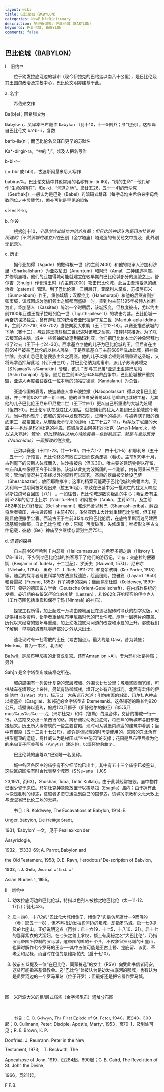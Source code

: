 ```yaml
---
layout: wiki
title: 巴比伦城（BABYLON）
categories: NewBibleDictionary
description: 圣经新词典: 巴比伦城（BABYLON）
keywords: 巴比伦城, BABYLON
comments: false
---
```


## 巴比伦城（BABYLON）

Ⅰ　旧约中

　　位于幼发拉底河边的城市（现今伊拉克的巴格达以南八十公里），是巴比伦及其王国的政治及宗教中心，巴比伦文明亦建基于此。

a. 名字

　　希伯来文作

Ba{b[el；因希腊文为

Babylo{n，英译本把它翻作 Babylon （创十10，十一9例外；参*巴别）。这都译自巴比伦文 ba^b-ili，复数

ba^b-ila{ni；而巴比伦名又译自更早的苏默名

Ka*-dingir-ra，“神的门”。埃及人把名写作

b-bi-r~

( = bbr 或 bbl），古波斯阿垦米尼人写作

babirus%。巴比伦文稿中其他常用的名称有tin-tir (Ki)，“树的生命”－他们解作“生命的所在”，和e-ki，“河道之地”。耶廿五26，五十一41的示沙克（Ses%ak[）一般认为是巴别（Babel）的暗码式翻译（每字母均由希伯来字母倒数同位之字母替代），但亦可能是罕见的旧名

s%es%-ki。

b. 创设

　　根据创十10，*宁录创立此城作为他的京都；但巴比伦神话认为是玛尔杜克神所建的（不然该城的建立只在*巴别〔金字塔庙〕塔建造的有关经文中提及，此外别无记录）。

c. 历史

　　据传亚加得（Agade）的撒珥根一世（约主前2400）和他的继承人沙加利沙里（Sharkalisharri）为亚奴尼图（Anunitum）和阿玛（Amal）二神建造神庙，并修筑庙塔。他们的亚加得城可能就建立在较早期的巴比伦城部分的遗迹之上。舒尔吉（Shulgi）作吾珥王时（约主前2000）攻击巴比伦城，此后由吾珥委派的统治者（patensi）管理。到了巴比伦第一王朝展开，亚摩利人掌权，苏模阿布米（Sumu-abum）作王，重修城墙；汉摩拉比（Hammurapi）和他的后继者则扩张市域，该城因成为他们领土之城都而盛极一时，直到约主前1595年被赫人推翻为止。经加瑟人（Kassites）统治一个时期后，该城叛变，但数度被击，尤以约主前1100年亚述王提革拉毗列色一世（Tiglath-pileser I）的攻击为甚。巴比伦城一再奋抗谋求独立，曾有迦勒底的统治者亚巴拉伊丁拿二世（Marduk-apla-iddina II，主前722-710, 703-702）遣使向犹大求助（王下廿12-18）。以赛亚描述该城的下场（赛十三），与亚述王撒珥根二世记述对该城之劫掠，措辞非常接近。为了除去叛军的主脑，城中一些领袖被放逐到撒玛利亚，他们把巴比伦本土的神像崇拜也带了过去（王下十七24-30）。西拿基立立他的儿子为巴比伦城的王，但后者在主前694年被亲巴比伦的以拦人所杀。于是西拿基立于主前689年洗劫此城，把神像铲除，务求止息巴比伦民族主义之高涨。他的儿子以撒哈顿则试图重建这圣城，又将玛拿西押解此地（代下卅三11），并巴比伦纳为附庸市，派儿子苏玛苏模克（S%amas%-s%umukin）管理，该儿子却与其兄弟*亚述王亚述巴尼帕（Ashurbanipal）相争。随后在主前652至648年的战争中，巴比伦城被严重焚毁，亚述人再度尝试委任一位本地的领袖甘德蓝（Kandalanu）为总督。

　　亚述帝国的衰落，使迦勒底人拿布波拉撒（Nabopolassar）得以收复巴比伦城，并于主前626年建一新王朝。他的继位者妥善地延续他重建巴城的工程，尤其他的儿子巴比伦王尼布甲尼撒二世（王下廿四1）更以自己所重建的大城为炫耀（但四30）。巴比伦军队在战胜犹大国后，就把掳获的犹太人带到巴比伦城这个地方。当中有约雅斤；该城的废墟中发现有石刻，证明他的被掳。与被弄瞎了眼的西底家王一起带回来，从耶路撒冷夺来的掠物（王下廿五7-13），均存放于城里的大庙中──也许是玛尔杜克的神庙。该城后来由阿美玛尔杜克（Ame{l-Marduk，参*以未米罗达）管治。但以理就在这地方侍候最后一位迦勒底王，就是与拿波尼渡（Nabonidus）一同摄政的*伯沙撒。

　　正如以赛亚（十四1-23，廿一1-10，四十六1-2，四十七1-5）和耶利米（五十－五十一）所预言，巴比伦终必有败亡之日而仅余废墟（看d）。主前539年十月，古列麾下的波斯人破城而入，伯沙撒被杀（但五30）。唯主要的建筑物得以存留，神庙和其神像得王令予以重修。该城从此变为波斯国的一个副都，内有阿垦米尼王宫；管治的情况并无圣经以外的资料可以查究。圣殿的器皿被交给设巴萨（Sheshbazzar），放回耶路撒冷；这事的档案可能藏于巴比伦城的典籍库内，到大利乌一世期间被发现出来（拉五16起），导致在巴城中另一批流亡的犹太人响应以斯拉的号召回国（八1） 。一如往昔，巴比伦城是数次叛乱的中心；叛乱者有主前522年的尼丁土比尔（Nidintu-Be{l）和阿拉卡（Araka，主前521），及主前482年的比尔舒曼尼（Bel-shimanni）和沙玛舍以利巴（Shamash-eriba）。薛西将后者镇压，并摧毁该城（主前478）。虽然亚历山大计划重建巴比伦城，但工程刚启他便撒手尘寰。西流古王于主前312年攻陷巴比伦后，在底格里斯河边另建西流基城为新都。自此巴比伦城（参：原稿）再度破落，失修废置；唯楔形文字古文件记载，彼勒（Bel）神庙至少继续存留到主后75年。

d. 遗迹的探寻

　　自主前460年哈利卡内瑟斯（Halicarnassus）的希罗多德之后（History 1. 178-188），不少到过巴比伦城的旅客写下了他们的游历记，计有：突底拉的便雅悯（Benjamin of Tudela，十二世纪）、罗沃夫（Rauwolf, 1574）、尼布尔（Niebuhr, 1764）、里奇（C. J. Rich, 1811-21）和克尔波特（Ker Porter, 1818）等。随后的探寻者用更科学的方法测探遗迹，绘画图则。拉雅德（Layard, 1850）和费雷奴（Fresnel, 1852）作了初步的探索；继而是高杜威（Koldewey, 1899-1917）领导的德国东方学会（Deutsche Orient-Gesellschaft），在内城作系统的发掘。较近期的有1956至8年的李赞（Lenzen），和1962年开始探究的伊拉克人（工作范围包括重修和保存宁玛 [Ninmah] 的神庙）。

　　探究工程所得，加上超过一万块由原地居民在遗址掘砖时寻获的刻字泥版，可提供相当多资料，让学者重绘尼布甲尼撒时代的巴比伦城。厚厚一层碎片的覆盖、历代以来经常的毁坏与重建、加上幼发拉底河河道的改变和水位的上升，都使我们了解到：早期的城市除零碎部分之外从未出土。

　　遗址现时有一批零散的土丘（考古据点）。最大的是 Qasr，昔为城堡；Merkes，昔为一市区。北面的

Ba{wil，是尼布甲尼撒的北宫或夏宫。还有Amran ibn ~Ali，昔为玛尔杜克神庙；另外

Sah]n 是金字塔型庙或庙塔之所在。

　　城的周围有一列设计复杂的双层城墙。外围长廿七公里；城墙坚固而宽阔，可供战车在墙顶之上来往，另筑有防御城楼，墙开之处有八道城门。北面有宏伟的伊施他尔（Ishtar）大门，标示出一大条巡行大道；引向南面的城堡、玛尔杜克神庙以撒基拉（Esagila）、和邻近的金字塔型庙 Etemenanki。这条铺砌的路长约920公尺，墙壁饰以瓷砖，旅成120只狮子（伊舒他尔的象征）和575只 mus%rus%s%u ──龙（玛尔杜克）和牛（彼勒）的混合体，交替的排成一行一行。从这路又分出一条西行的路，跨桥渡过幼发拉底河，将西岸的新城市与旧都连接起来。历王所大事修筑的一些主要宫殿，现时可从城堡内综合的建筑中看到；当中有御殿（五十二乘十七公尺），或许是但以理的时代便使用的。宫殿的东北角有拱形屋顶的遗迹，高杜威认为是梯田式“空中花园”的支撑；花园是尼布甲尼撒为他的米甸妻子阿美蒂斯（Amytis）建造的，以缅怀她的故乡。

　　巴比伦城的庙塔以*巴别塔一名见称。

　　城中各区各区中的庙宇有不少细节均已出土，其中有五十三个庙宇已被鉴认。这些区的区名有时会代表整个城市（S%u~ana 〔JCS

23,1970, 页63〕，Shushan, Tuba, Tintir, Kullab）。由于此城经常被毁，庙中物件已很少留于原位。玛尔杜克神像原放置于以撒基拉（Esagila）庙内；由于拥有此神像是胜利的标志，征服者多把它运送到自己的国都去。该城的宗教和文化大致上与*亚述和*巴比伦二地的无异。

　　书目：R. Koldewey, The Excavations at Babylon, 1914; E.

Unger, Babylon, Die Heilige Stadt,

1931; 'Babylon' 一文，见于 Reallexikon der

Assyriologie,

1932，页330-69; A. Parrot, Babylon and

the Old Testament, 1958; O. E. Ravn, Herodotus' De-scription of Babylon,

1932; I. J. Gelb, Journal of Inst. of

Asian Studies 1, 1955。

Ⅱ　新约中

1. 幼发拉底河边的巴比伦城，特指以色列人被掳之地巴比伦（太一11-12、17[2]；徒七43）。

2. 启十四8，十八2的“巴比伦大城倾倒了、倾倒了”实是仿照赛廿一9而写的（参：耶五十一8），但不再指幼发拉底河边的那城，却指罗马城。启十七9提及的七座山，正好说明这点（再参：启十六19，十七5，十八10、21）。启十七的那穿紫衣的大淫妇，在七头之兽上掌权，额上有奥秘之名“大巴比伦”，乃指罗马帝国所控制的罗马城。这帝国的兽的七个头，不仅象征罗马城的七座山，也同时解作七个罗马的王帝──其中五位可能是亚古士督、提庇留、该犹、革老丢和尼禄，而当时在位的是维斯帕先（启十七10）。

3. 彼前五13提及一位“在巴比伦、同蒙拣选”的女士（RSV）向受此书信者问安，这极可能指某基督教会。这“巴比伦”曾被认为是幼发拉底河的那城，也有认为是尼罗河边的一个罗马军站（位于开罗）；但最好还是把它看作罗马城。

　









图　米所波大米的梯/层式庙塔（金字塔型庙）遗址分布图

　

　　书目：E. G. Selwyn, The First Epistle of St. Peter, 1946，页243、303起；O. Cullmann, Peter: Disciple, Apostle, Martyr, 1953，页70-1，及到处可见；R. E. Brown, K. P.

Donfried. J. Reumann, Peter in the New

Testament, 1973; I. T. Beckwith, The

Apocalypse of John, 1919，页284起、690起；G. B. Caird, The Revelation of St. John the Divine,

1966，页211起。

F.F.B.






